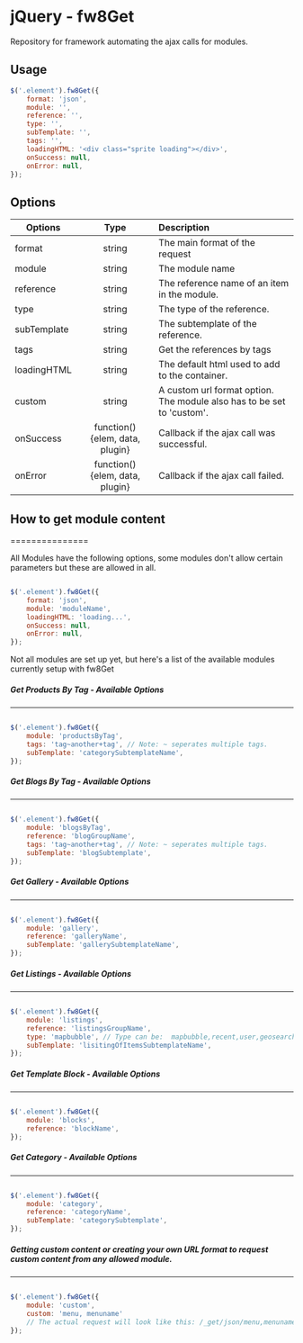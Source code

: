 jQuery - fw8Get
===============

Repository for framework automating the ajax calls for modules.



Usage
--------------

```javascript
$('.element').fw8Get({
    format: 'json',
    module: '',
    reference: '',
    type: '',
    subTemplate: '',
    tags: '',
    loadingHTML: '<div class="sprite loading"></div>',
    onSuccess: null,
    onError: null,
});
```


Options
--------------


| Options         | Type                                        | Description |
| ------------- |:-------------:|:-----|
| format                | string                                | The main format of the request |
| module                | string                                | The module name |
| reference             | string                                | The reference name of an item in the module. |
| type                  | string                                | The type of the reference. |
| subTemplate           | string                                | The subtemplate of the reference. |
| tags                  | string                                | Get the references by tags |
| loadingHTML           | string                                | The default html used to add to the container. |
| custom                | string                                | A custom url format option. The module also has to be set to 'custom'. |
| onSuccess             | function() {elem, data, plugin}       | Callback if the ajax call was successful. |
| onError               | function() {elem, data, plugin}       | Callback if the ajax call failed. |



## How to get module content
===============

All Modules have the following options, some modules don't allow certain parameters but these are allowed in all.

```javascript

$('.element').fw8Get({
    format: 'json',
    module: 'moduleName',
    loadingHTML: 'loading...',
    onSuccess: null,
    onError: null,
}); 
```

Not all modules are set up yet, but here's a list of the available modules currently setup with fw8Get


##### Get Products By Tag - Available Options
---------------

```javascript

$('.element').fw8Get({
    module: 'productsByTag',
    tags: 'tag~another+tag', // Note: ~ seperates multiple tags.
    subTemplate: 'categorySubtemplateName',
});
```

##### Get Blogs By Tag - Available Options
---------------

```javascript

$('.element').fw8Get({
    module: 'blogsByTag',
    reference: 'blogGroupName',
    tags: 'tag~another+tag', // Note: ~ seperates multiple tags.
    subTemplate: 'blogSubtemplate',
});
```

##### Get Gallery - Available Options
---------------

```javascript

$('.element').fw8Get({
    module: 'gallery',
    reference: 'galleryName',
    subTemplate: 'gallerySubtemplateName',
});
```

##### Get Listings - Available Options
---------------

```javascript

$('.element').fw8Get({
    module: 'listings',
    reference: 'listingsGroupName',
    type: 'mapbubble', // Type can be:  mapbubble,recent,user,geosearchbox,searchbox,geosearch,search                    
    subTemplate: 'lisitingOfItemsSubtemplateName',
});
```

##### Get Template Block - Available Options
---------------

```javascript

$('.element').fw8Get({
    module: 'blocks',
    reference: 'blockName',
});
```

##### Get Category - Available Options
---------------

```javascript

$('.element').fw8Get({
    module: 'category',
    reference: 'categoryName',
    subTemplate: 'categorySubtemplate',
});
```

##### Getting custom content or creating your own URL format to request custom content from any allowed module.
---------------

```javascript

$('.element').fw8Get({
    module: 'custom',
    custom: 'menu, menuname'
    // The actual request will look like this: /_get/json/menu,menuname
});
```



